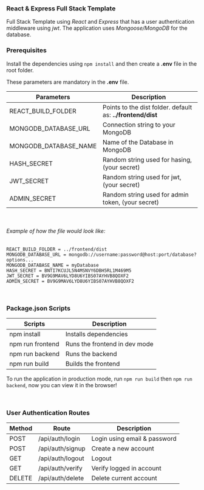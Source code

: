 ### React & Express Full Stack Template

Full Stack Template using _React_ and _Express_ that has a user authentication middleware using _jwt_. The application uses _Mongoose/MongoDB_ for the database.

### Prerequisites

Install the dependencies using `npm install` and then create a **.env** file in the root folder.

These parameters are mandatory in the **.env** file.

| Parameters            | Description                                                 |
| --------------------- | ----------------------------------------------------------- |
| REACT_BUILD_FOLDER    | Points to the dist folder. default as: **../frontend/dist** |
| MONGODB_DATABASE_URL  | Connection string to your MongoDB                           |
| MONGODB_DATABASE_NAME | Name of the Database in MongoDB                             |
| HASH_SECRET           | Random string used for hasing, (your secret)                |
| JWT_SECRET            | Random string used for jwt, (your secret)                   |
| ADMIN_SECRET          | Random string used for admin token, (your secret)           |

&nbsp;

###### Example of how the file would look like:

```
REACT_BUILD_FOLDER = ../frontend/dist
MONGODB_DATABASE_URL = mongodb://username:password@host:port/database?options...
MONGODB_DATABASE_NAME = myDatabase
HASH_SECRET = BNTI7KCUJL5N4MSNVY6DBH5RL1M469M5
JWT_SECRET = BV9G9MAV6LYD8U6YIBS07AYHVB8QOXF2
ADMIN_SECRET = BV9G9MAV6LYD8U6YIBS07AYHVB8QOXF2
```

&nbsp;

### Package.json Scripts

| Scripts          | Description                   |
| ---------------- | ----------------------------- |
| npm install      | Installs dependencies         |
| npm run frontend | Runs the frontend in dev mode |
| npm run backend  | Runs the backend              |
| npm run build    | Builds the frontend           |

To run the application in production mode, run `npm run build` then `npm run backend`, now you can view it in the browser!

&nbsp;
&nbsp;

### User Authentication Routes

| Method | Route            | Description                  |
| ------ | ---------------- | ---------------------------- |
| POST   | /api/auth/login  | Login using email & password |
| POST   | /api/auth/signup | Create a new account         |
| GET    | /api/auth/logout | Logout                       |
| GET    | /api/auth/verify | Verify logged in account     |
| DELETE | /api/auth/delete | Delete current account       |
